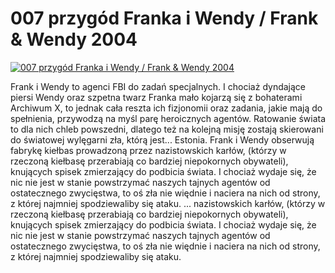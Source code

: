 007 przygód Franka i Wendy / Frank & Wendy 2004 
=============
[![007 przygód Franka i Wendy / Frank & Wendy 2004 ](http://vidos.pl/images/player.gif)](http://vidos.pl/007-przygod-franka-i-wendy-frank-wendy-2004)

 Frank i Wendy to agenci FBI do zadań specjalnych. I chociaż dyndające piersi Wendy oraz szpetna twarz Franka mało kojarzą się z bohaterami Archiwum X, to jednak cała reszta ich fizjonomii oraz zadania, jakie mają do spełnienia, przywodzą na myśl parę heroicznych agentów. Ratowanie świata to dla nich chleb powszedni, dlatego też na kolejną misję zostają skierowani do światowej wylęgarni zła, którą jest... Estonia. Frank i Wendy obserwują fabrykę kiełbas prowadzoną przez nazistowskich karłów, (którzy w rzeczoną kiełbasę przerabiają co bardziej niepokornych obywateli), knujących spisek zmierzający do podbicia świata. I chociaż wydaje się, że nic nie jest w stanie powstrzymać naszych tajnych agentów od ostatecznego zwycięstwa, to oś zła nie więdnie i naciera na nich od strony, z której najmniej spodziewaliby się ataku.  ... nazistowskich karłów, (którzy w rzeczoną kiełbasę przerabiają co bardziej niepokornych obywateli), knujących spisek zmierzający do podbicia świata. I chociaż wydaje się, że nic nie jest w stanie powstrzymać naszych tajnych agentów od ostatecznego zwycięstwa, to oś zła nie więdnie i naciera na nich od strony, z której najmniej spodziewaliby się ataku.
